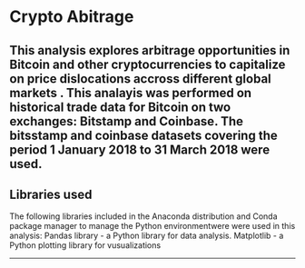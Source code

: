 # Crypto  Abitrage
**This analysis explores arbitrage opportunities in Bitcoin and other cryptocurrencies to capitalize on price dislocations accross different global markets . This analayis was performed on historical trade data for Bitcoin on two exchanges: Bitstamp and Coinbase. The bitsstamp and coinbase datasets covering the period 1 January 2018 to 31 March 2018 were used.** 
---

## Libraries used

The following libraries included in the Anaconda distribution and Conda package manager to manage the Python environmentwere were used in this analysis: 
Pandas library -  a Python library for data analysis. 
Matplotlib - a Python plotting library for vusualizations  

---

